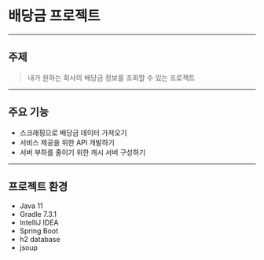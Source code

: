 # 배당금 프로젝트
---

## 주제
> 내가 원하는 회사의 배당금 정보를 조회할 수 있는 프로젝트

---
## 주요 기능
* 스크래핑으로 배당금 데이터 가져오기
* 서비스 제공을 위한 API 개발하기
* 서버 부하를 줄이기 위한 캐시 서버 구성하기

---
## 프로젝트 환경
* Java 11
* Gradle 7.3.1
* IntelliJ IDEA
* Spring Boot
* h2 database
* jsoup
